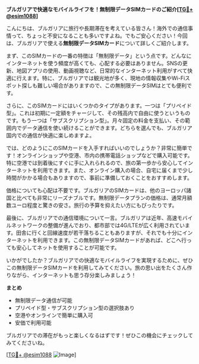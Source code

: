 **ブルガリアで快適なモバイルライフを！無制限データSIMカードのご紹介[[TG💪+ @esim1088](https://t.me/s/esim1088)]**

こんにちは、ブルガリアに旅行や長期滞在を考えている皆さん！海外での通信事情って、ちょっと不安になることも多いですよね。でもご安心ください！今回は、ブルガリアで使える**無制限データSIMカード**について詳しくご紹介します。

まず、このSIMカードの一番の特徴は「無制限データ」という点です。どんなにインターネットを使う頻度が高くても、心配する必要はありません。SNSの更新、地図アプリの使用、動画視聴など、日常的なインターネット利用がすべて快適に行えます。特に、ブルガリアでは観光地が多く、現地の情報収集やWi-Fiスポット探しも難しい場合がありますので、この無制限データSIMはとても便利です。

さらに、このSIMカードにはいくつかのタイプがあります。一つは「プリペイド型」。これは初期に一定額をチャージして、その残高内で自由に使うというものです。もう一つは「サブスクリプション型」。月々固定の料金を支払い、その範囲内でデータ通信を使い続けることができます。どちらを選んでも、ブルガリア国内での通信が快適に楽しめますよ。

では、どのようにこのSIMカードを入手すればいいのでしょうか？非常に簡単です！オンラインショップや空港、市内の携帯電話ショップなどで購入可能です。特に空港では到着後にすぐに手に入れられるので、旅の第一歩から安心してインターネットを利用できます。また、オンライン購入の場合、自宅に届くまで少し時間がかかる場合もありますので、事前に準備しておくことをおすすめします。

価格についても心配は不要です。ブルガリアのSIMカードは、他のヨーロッパ諸国と比べても非常にリーズナブルです。無制限データプランの価格は、通常月額数ユーロ程度と驚きの安さ。旅行の予算を抑えたい方にもぴったりです。

最後に、ブルガリアでの通信環境について一言。ブルガリアは近年、高速モバイルネットワークの整備が進んでおり、都市部では4G/LTEが広く利用されています。田舎に行くと回線速度が若干落ちることもありますが、それでも十分にインターネットを利用できます。この無制限データSIMカードがあれば、どこへ行っても安心してネットを使用することが可能です。

いかがでしたか？ブルガリアでの快適なモバイルライフを実現するために、ぜひこの無制限データSIMカードを利用してみてください。旅の思い出をたくさん作りながら、インターネットも思う存分楽しみましょう！

**まとめ**
- 無制限データ通信が可能
- プリペイド型・サブスクリプション型の選択肢あり
- 空港やオンラインで簡単に購入可
- 安価で利用可能

ブルガリアでの滞在がもっと楽しくなるはずです！ぜひこの機会にチェックしてみてくださいね。

[[TG💪+ @esim1088](https://t.me/s/esim1088) ![Image](https://i.postimg.cc/Y0z9fWf4/image.png)]